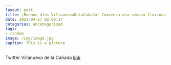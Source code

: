```yaml
---
layout: post
title: ¡Buenos días VillanuevaDeLaCañada! Comienza una semana lluviosa. 🙏 Mucha precaución en la carretera, como nos recuerda @112cmad...
date: 2021-04-27 02:00:17
categories: uncategorized
tags:
- random
image: /img/image.jpg
caption: This is a picture
---
```

Twitter Villanueva de la Cañada [link](https://twitter.com/AytoVDLCanada/status/1386589992764465152)
